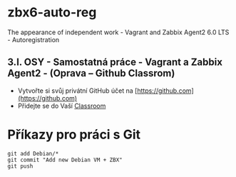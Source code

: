 # zbx6-auto-reg
The appearance of independent work - Vagrant and Zabbix Agent2 6.0 LTS - Autoregistration

## 3.I. OSY - Samostatná práce - Vagrant a Zabbix Agent2 - (Oprava – Github Classrom)

- Vytvořte si svůj privátní GitHub účet na [https://github.com](https://github.com)
- Přidejte se do Vaší [Classroom](https://classroom.github.com/classrooms/96604019-2024-3i)

# Příkazy pro práci s Git

```console
git add Debian/*
git commit "Add new Debian VM + ZBX"
git push
```

